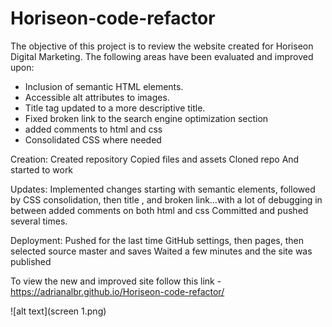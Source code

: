 # Horiseon-code-refactor

The objective of this project is to review the website created for Horiseon Digital Marketing. The following areas have been evaluated and improved upon:

- Inclusion of semantic HTML elements.
- Accessible alt attributes to images.
- Title tag updated to a more descriptive title.
- Fixed broken link to the search engine optimization section
- added comments to html and css
- Consolidated CSS where needed

Creation:
Created repository
Copied files and assets
Cloned repo
And started to work

Updates:
Implemented changes starting with semantic elements, followed by CSS consolidation, then title , and broken link…with a lot of debugging in between
added comments on both html and css
Committed and pushed several times.

Deployment:
Pushed for the last time
GitHub settings, then pages, then selected source master and saves
Waited a few minutes and the site was published

To view the new and improved site follow this link - https://adrianalbr.github.io/Horiseon-code-refactor/


![alt text](screen 1.png)